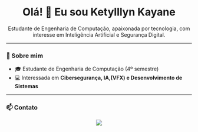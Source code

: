 <h1 align="center">Olá! 👋 Eu sou Ketylllyn Kayane</h1>

<p align="center">
Estudante de Engenharia de Computação, apaixonada por tecnologia, com interesse em Inteligência Artificial e Segurança Digital.
</p>

---

### 🚀 Sobre mim
- 🎓 Estudante de Engenharia de Computação (4º semestre)  
- 💻 Interessada em **Cibersegurança, IA,(VFX) e Desenvolvimento de Sistemas** 

---

### 📫 Contato
<p align="center">
  <a href="mailto:ketylllynsouzalima@gmail.com"><img src="https://img.shields.io/badge/Gmail-D14836?style=for-the-badge&logo=gmail&logoColor=white"></a>
</p>





